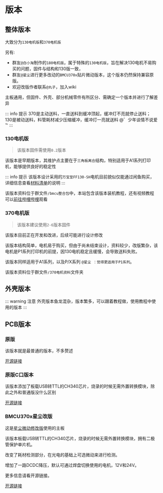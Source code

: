 # 版本

## 整体版本

大致分为`130电机版`和`370电机版`

另有:

- 群友`@白小淘`制作的`180电机版`，属于特殊的`130电机版`，旨在解决130电机不易购买的问题，固件与结构和130版一致，
- 群友`@星尘`进行更多改动的`BMCU370x`贴片微动版本，这个版本仍然保持兼容原版。
- 欢迎改版作者联系`@丸子`，加入wiki

主板通用，但固件、外壳、部分机械零件有所区分、需确定一个版本并进行了解差异

::: info 提示
370是主动送料，一直送料到缓冲顶起，缓冲灯不亮就停止送料；
130是被动送料，料管耗材减少压缩缓冲，缓冲灯一亮就送料
@゛少年谈情不说爱℡
:::

### 130电机版

> 该版本固件需使用`0.2`版本

该版本是早期版本，其维护点主要在于`三角板离合`结构，特别适用于A1系列打印机，能够提供良好的稳定性

::: info 提示
该版本设计采用的`万宝至FF130-SH`电机目前貌似仅能通过闲鱼购买，详细信息查看[材料清单](./list.md)的说明
:::

该版本资料位于群文件`/bmcu整合包`中，本站包含该版本装机教程，还有视频教程可以[前往哔哩哔哩](https://www.bilibili.com/video/BV1PuPCehEP3)观看

### 370电机版

>该版本建议使用`2-6`版本固件

该版本目前正在开发和改进，后续可能进行设计修改

该版本结构简单，电机易于购买，但由于尚未结束设计，资料较少，改版繁杂，该电机是P1系列打印机的前提，因130电机稳定且缓慢，会导致送料失败。

该版本同样适用于A1系列，以及P/X系列 `@星尘 ：觉得更适用于P1系列`。

该版本资料位于群文件`/370电机资料`文件夹

## 外壳版本

::: warning 注意
外壳版本鱼龙混杂，版本繁多，可以跟着教程做，使用教程中使用的版本
:::

## PCB版本

### 原版

该版本就是最普通的版本，不多赘述

[开源链接](https://oshwhub.com/bamboo-shoot-xmcu-pcb-team/bmcu)

### 原版C口版本

该版本添加了板载USB转TTL的CH340芯片，烧录的时候无需外置转换模块，除此之外和普通版没什么区别

[开源链接](https://oshwhub.com/bilibili233/bmcu0000)

### BMCU370x星尘改版

这是[星尘微动修改版](../build/bmcu370x.md)使用的主板

该版本板载USB转TTL的CH340芯片，烧录的时候无需外置转换模块，拥有二极管保护单片机。

改变了耗材检测部分，在光电的基础上可选微动来进行检测。

增加了一路DCDC降压，默认可通过焊盘切换使用的电机，12V和24V。

更多信息请看开源链接。

[开源链接](https://oshwhub.com/xingcc1/bmcu-370x)